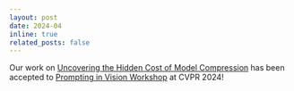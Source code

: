 ```yaml
---
layout: post
date: 2024-04
inline: true
related_posts: false
---
```


Our work on [Uncovering the Hidden Cost of Model Compression](https://arxiv.org/pdf/2308.14969.pdf) has been accepted to [Prompting in Vision Workshop](https://prompting-in-vision.github.io/index_cvpr24.html) at CVPR 2024!